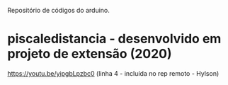 Repositório de códigos do arduino.

# piscaledistancia - desenvolvido em projeto de extensão (2020)
https://youtu.be/yipgbLpzbc0 (linha 4 - incluída no rep remoto - Hylson)
